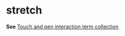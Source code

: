 # stretch

**See** [Touch and pen interaction term collection](https://worldready.cloudapp.net/Styleguide/Read?id=2700&topicid=29032)
